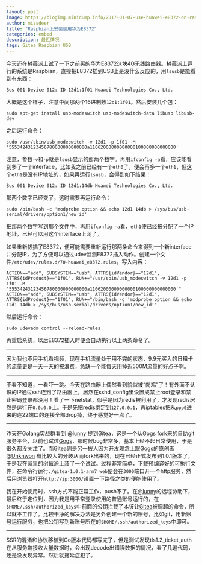 ```yaml
---
layout: post
image: https://blogimg.minidump.info/2017-01-07-use-huawei-e8372-on-raspbian.md
author: missdeer
title: "Raspbian上安装使用华为E8372"
categories: embed
description: 最近情况
tags: Gitea Raspbian USB
---
```


今天还在树莓派上试了一下之前买的华为E8372这块4G无线路由器。树莓派上运行的系统是Raspbian，直接把E8372插到USB上是没什么反应的，用`lsusb`是能看到有东西：

```shell
Bus 001 Device 012: ID 12d1:1f01 Huawei Technologies Co., Ltd. 
```

大概是这个样子，注意中间那两个16进制数`12d1:1f01`。然后安装几个包：

```shell
sudo apt-get install usb-modeswitch usb-modeswitch-data libusb libusb-dev
```

之后运行命令：

```shell
sudo /usr/sbin/usb_modeswitch -v 12d1 -p 1f01 -M '55534243123456780000000000000a11062000000000000100000000000000'
```

注意，参数`-v`和`-p`就是`lsusb`显示的那两个数字。再用`ifconfig -a`看，应该能看到多了一个interface，比如我之前已经有一个`eth0`了，便会再多一个`eth1`，但这个`eth1`是没有IP地址的，如果再运行`lsusb`，会得到如下结果：

```shell
Bus 001 Device 012: ID 12d1:14db Huawei Technologies Co., Ltd. 
```

那两个数字已经变了，这时需要再运行命令：

```shell
sudo /bin/bash -c 'modprobe option && echo 12d1 14db > /sys/bus/usb-serial/drivers/option1/new_id'
```

把那两个数字写到那个文件中，再用`ifconfig -a`看，`eth1`便已经被分配了一个IP地址，已经可以用这个interface上网了。

如果重新拔插了E8372，便可能需要重新运行那两条命令来得到一个新interface并分配IP，为了方便可以通过udev监测E8372插入动作。创建一个文件`/etc/udev/rules.d/70-huawei_e8372.rules`，写入内容：

```
ACTION=="add", SUBSYSTEM=="usb", ATTRS{idVendor}=="12d1", ATTRS{idProduct}=="1f01", RUN+="/usr/sbin/usb_modeswitch -v 12d1 -p 1f01 -M '55534243123456780000000000000a11062000000000000100000000000000'" 
ACTION=="add", SUBSYSTEM=="usb", ATTRS{idVendor}=="12d1", ATTRS{idProduct}=="1f01", RUN+="/bin/bash -c 'modprobe option && echo 12d1 14db > /sys/bus/usb-serial/drivers/option1/new_id'"
```

然后运行命令：

```shell
sudo udevadm control --reload-rules
```

再重启系统，以后E8372插入时便会自动执行以上两条命令了。

----

因为我也不用手机看视频，现在手机流量处于用不完的状态，9.9元买入的日租卡的流量更是一天一天的被浪费，急缺一个能每天用掉近500M流量的好点子啊。

----

不看不知道，一看吓一跳。今天在路由器上偶然看到貌似被“肉鸡”了！有外面不认识的IP通过ssh连到了路由器上，居然在sshd_config里设置成禁止root登录和禁止密码登录都没用！看了一下netstat，似乎是因为redis被利用了，才发现redis居然是运行在`0.0.0.0`上。于是先把redis绑定到`127.0.0.1`，再iptables把从`ppp0`进来的连22端口的连接全部drop掉，终于感觉好一点了。

------

昨天在Golang实战群看到 @[lunny](https://github.com/lunny) 提到[Gitea](https://github.com/go-gitea/gitea)，这是一个从[Gogs](https://github.com/gogits/gogs) fork来的自助git服务平台，以前也试过[Gogs](https://github.com/gogits/gogs)，那时候bug非常多，基本上经不起日常使用，于是很久都没关注了。而[Gitea](https://github.com/go-gitea/gitea)则是另一拨人因为开发理念上跟[Gogs](https://github.com/gogits/gogs)的原创者 @[Unknwon](https://github.com/Unknwon) 有比较大的分歧从而fork出来的，现在已经正式发布到1.0.1版本了，于是我在家里的树莓派上装了一个试试。过程非常简单，下载预编译好的可执行文件，在命令行运行`./gitea-1.0.1-arm7 web`便会在`3000`端口开一个http服务，然后用浏览器打开`http://ip:3000/`设置一下路径之类的便能使用了。

我在开始使用时，ssh方式不能正常工作，push不了。在[@lunny](https://github.com/lunny)的远程协助下，最后终于定位到，因为我是用平常登录使用的普通账号运行的，在`$HOME/.ssh/authorized_keys`中前面的公钥拦截了本该让[Gitea](https://github.com/go-gitea/gitea)被调起的命令，所以就不工作了。比较干净的解决办法是另外创建一个新的账号，比如git，用新账号运行服务，也把公钥写到新账号所在的`$HOME/.ssh/authorized_keys`中即可。

----

SSR的混淆和协议移植到Go版本代码都写完了，但是测试发现tls1.2_ticket_auth在从服务端接收大量数据时，会出现decode出错误数据的情况，看了几遍代码，还是没发现异常。然后就拖延症犯了。


